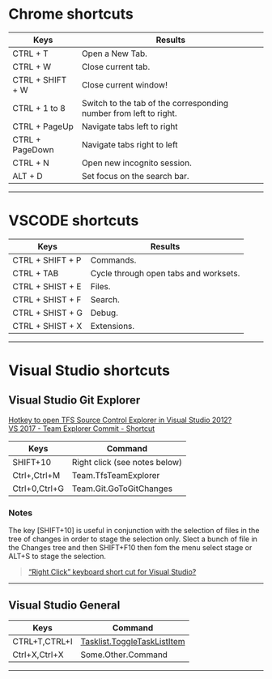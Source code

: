 # Chrome shortcuts

| Keys			    | Results			                                                    |
| -------------     | ----------------------------------------------------------------------|
| CTRL + T		    | Open a New Tab.                                                       |
| CTRL + W		    | Close current tab.                                                    |
| CTRL + SHIFT + W  | Close current window!                                                 |
| CTRL + 1 to 8	    | Switch to the tab of the corresponding number from left to right.     |
| CTRL + PageUp     | Navigate tabs left to right                                           |
| CTRL + PageDown   | Navigate tabs right to left                                           |
| CTRL + N          | Open new incognito session.                                           |
| ALT + D           | Set focus on the search bar.                                          |
                
***

# VSCODE shortcuts

| Keys			    | Results			                                                    |
| -------------     | ----------------------------------------------------------------------|
| CTRL + SHIFT + P	| Commands.                                                             |
| CTRL + TAB	    | Cycle through open tabs and worksets.                                 |
| CTRL + SHIST + E	| Files.                                                                |
| CTRL + SHIST + F	| Search.                                                               |
| CTRL + SHIST + G	| Debug.                                                                |
| CTRL + SHIST + X	| Extensions.                                                           |

***

# Visual Studio shortcuts

## Visual Studio Git Explorer

[Hotkey to open TFS Source Control Explorer in Visual Studio 2012?](https://stackoverflow.com/questions/21131024/hotkey-to-open-tfs-source-control-explorer-in-visual-studio-2012)  
[VS 2017 - Team Explorer Commit - Shortcut](https://stackoverflow.com/questions/42706193/vs-2017-team-explorer-commit-shortcut)

| Keys			    | Command			                                                    |
| -------------     | ----------------------------------------------------------------------|
| SHIFT+10       	| Right click (see notes below)                                         |
| Ctrl+\,Ctrl+M 	| Team.TfsTeamExplorer                                                  |
| Ctrl+0,Ctrl+G	    | Team.Git.GoToGitChanges                                               |

### Notes

The key [SHIFT+10] is useful in conjunction with the selection of files in the tree of changes 
in order to stage the selection only. Slect a bunch of file in the Changes tree and then SHIFT+F10 then fom the menu select stage or ALT+S to stage the selection.

>[“Right Click” keyboard short cut for Visual Studio?](https://stackoverflow.com/questions/559251/right-click-keyboard-short-cut-for-visual-studio)

***

## Visual Studio General

| Keys			    | Command			                                                    |
| -------------     | ----------------------------------------------------------------------|
| CTRL+T,CTRL+I     | [Tasklist.ToggleTaskListItem](https://stackoverflow.com/questions/15120139/strange-arrow-in-visual-studio-gutter-window) |
| Ctrl+X,Ctrl+X	    | Some.Other.Command                                                    |


***
